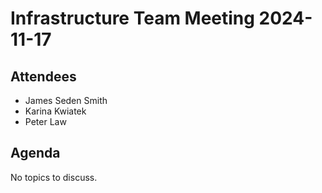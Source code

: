 # Infrastructure Team Meeting 2024-11-17

## Attendees

- James Seden Smith
- Karina Kwiatek
- Peter Law

## Agenda

No topics to discuss.
